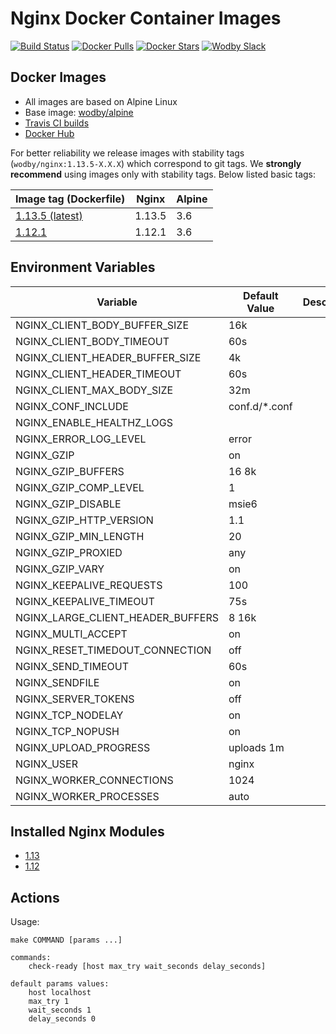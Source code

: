 # Nginx Docker Container Images

[![Build Status](https://travis-ci.org/wodby/nginx.svg?branch=master)](https://travis-ci.org/wodby/nginx)
[![Docker Pulls](https://img.shields.io/docker/pulls/wodby/nginx.svg)](https://hub.docker.com/r/wodby/nginx)
[![Docker Stars](https://img.shields.io/docker/stars/wodby/nginx.svg)](https://hub.docker.com/r/wodby/nginx)
[![Wodby Slack](http://slack.wodby.com/badge.svg)](http://slack.wodby.com)

## Docker Images

* All images are based on Alpine Linux
* Base image: [wodby/alpine](https://github.com/wodby/alpine)
* [Travis CI builds](https://travis-ci.org/wodby/nginx) 
* [Docker Hub](https://hub.docker.com/r/wodby/nginx)

For better reliability we release images with stability tags (`wodby/nginx:1.13.5-X.X.X`) which correspond to git tags. We **strongly recommend** using images only with stability tags. Below listed basic tags:

| Image tag (Dockerfile)                                                   | Nginx  | Alpine |
| ------------------------------------------------------------------------ | ------ | ------ |
| [1.13.5 (latest)](https://github.com/wodby/nginx/tree/master/Dockerfile) | 1.13.5 | 3.6    |
| [1.12.1](https://github.com/wodby/nginx/tree/master/Dockerfile)          | 1.12.1 | 3.6    |

## Environment Variables

| Variable                          | Default Value | Description |
| --------------------------------- | ------------- | ----------- |
| NGINX_CLIENT_BODY_BUFFER_SIZE     | 16k           |             |
| NGINX_CLIENT_BODY_TIMEOUT         | 60s           |             |
| NGINX_CLIENT_HEADER_BUFFER_SIZE   | 4k            |             |
| NGINX_CLIENT_HEADER_TIMEOUT       | 60s           |             |
| NGINX_CLIENT_MAX_BODY_SIZE        | 32m           |             |
| NGINX_CONF_INCLUDE                | conf.d/*.conf |             |
| NGINX_ENABLE_HEALTHZ_LOGS         |               |             |
| NGINX_ERROR_LOG_LEVEL             | error         |             |
| NGINX_GZIP                        | on            |             |
| NGINX_GZIP_BUFFERS                | 16 8k         |             |
| NGINX_GZIP_COMP_LEVEL             | 1             |             |
| NGINX_GZIP_DISABLE                | msie6         |             |
| NGINX_GZIP_HTTP_VERSION           | 1.1           |             |
| NGINX_GZIP_MIN_LENGTH             | 20            |             |
| NGINX_GZIP_PROXIED                | any           |             |
| NGINX_GZIP_VARY                   | on            |             |
| NGINX_KEEPALIVE_REQUESTS          | 100           |             |
| NGINX_KEEPALIVE_TIMEOUT           | 75s           |             |
| NGINX_LARGE_CLIENT_HEADER_BUFFERS | 8 16k         |             |
| NGINX_MULTI_ACCEPT                | on            |             |
| NGINX_RESET_TIMEDOUT_CONNECTION   | off           |             |
| NGINX_SEND_TIMEOUT                | 60s           |             |
| NGINX_SENDFILE                    | on            |             |
| NGINX_SERVER_TOKENS               | off           |             |
| NGINX_TCP_NODELAY                 | on            |             |
| NGINX_TCP_NOPUSH                  | on            |             |
| NGINX_UPLOAD_PROGRESS             | uploads 1m    |             |
| NGINX_USER                        | nginx         |             |
| NGINX_WORKER_CONNECTIONS          | 1024          |             |
| NGINX_WORKER_PROCESSES            | auto          |             |

## Installed Nginx Modules

* [1.13](https://raw.githubusercontent.com/wodby/nginx/master/tests/nginx_modules)
* [1.12](https://raw.githubusercontent.com/wodby/nginx/master/tests/nginx_modules)

## Actions

Usage:
```
make COMMAND [params ...]

commands:
    check-ready [host max_try wait_seconds delay_seconds]
 
default params values:
    host localhost
    max_try 1
    wait_seconds 1
    delay_seconds 0
```
